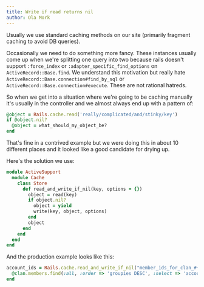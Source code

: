 ```yaml
---
title: Write if read returns nil
author: Ola Mork
---
```

Usually we use standard caching methods on our site (primarily fragment caching to avoid DB queries).

Occasionally we need to do something more fancy. These instances usually come up when we're splitting one query into two because rails doesn't support `:force_index` or `:adapter_specific_find_options` on `ActiveRecord::Base.find`. We understand this motivation but really hate `ActiveRecord::Base.connection#find_by_sql` or `ActiveRecord::Base.connection#execute`. These are not rational hatreds.

 So when we get into a situation where we're going to be caching manually it's usually in the controller and we almost always end up with a pattern of:

```ruby
@object = Rails.cache.read('really/complicated/and/stinky/key')
if @object.nil?
  @object = what_should_my_object_be?
end
```

 That's fine in a contrived example but we were doing this in about 10 different places and it looked like a good candidate for drying up.

 Here's the solution we use:

```ruby
module ActiveSupport
  module Cache
    class Store
      def read_and_write_if_nil(key, options = {})
        object = read(key)
        if object.nil?
          object = yield
          write(key, object, options)
        end
        object
      end
    end
  end
end
```

 And the production example looks like this:

```ruby
account_ids = Rails.cache.read_and_write_if_nil("member_ids_for_clan_#{@clan.id}", :expires_in => 5.minutes) do
  @clan.members.find(:all, :order => 'groupies DESC', :select => 'accounts.id').collect(&:id)
end
````
